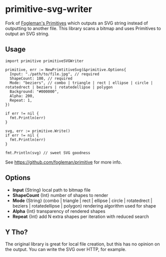 # primitive-svg-writer
Fork of [Fogleman's Primitives](https://github.com/fogleman/primitive) which outputs an SVG string instead of outputting to another file.
This library scans a bitmap and uses Primitives to output an SVG string.
## Usage
```
import primitive primitiveSVGWriter

primitive, err := NewPrimtitiveSvg(&primitive.Options{
  Input: "./path/to/file.jpg", // required
  ShapeCount: 100, // required
  Mode: "beziers", // combo | triangle | rect | ellipse | circle | rotatedrect | beziers | rotatedellipse | polygon
  Background: "#000000",
  Alpha: 200,
  Repeat: 1,
})

if err != nil {
  fmt.Println(err)
}

svg, err := primitive.Write()
if err != nil {
  fmt.Println(err)
}

fmt.Println(svg) // sweet SVG goodness

```
See https://github.com/fogleman/primitive for more info.

## Options
- **Input**      {String} local path to bitmap file
- **ShapeCount** {Int} number of shapes to render 
- **Mode**       {String} (combo | triangle | rect | ellipse | circle | rotatedrect | beziers | rotatedellipse | polygon) rendering algorithm used for shape
- **Alpha**      {Int} transparency of rendered shapes
- **Repeat**     {Int} add N extra shapes per iteration with reduced search

## Y Tho?
The original library is great for local file creation, but this has no opinion on the output. You can write the SVG over HTTP, for example.



